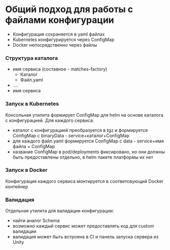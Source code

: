 # Общий подход для работы с файлами конфигурации

- Конфигурация сохраняется в yaml файлах
- Kubernetes конфигурируется через ConfigMap
- Docker непосредственно через файлы

### Структура каталога

- имя сервиса (составное - matches-factory)
    - Каталог
    - Файл.yaml
- ....
- имя сервиса

### Запуск в Kubernetes

Консольная утилита формирует ConfigMap для helm на основе каталога с конфигурацией. Для каждого сервиса:

- каталог с конфигурацией преобразуется в tgz и формируется ConfigMap с binaryData - service+каталог+ConfigMap
- для каждого файл.yaml формируется ConfigMap с datа - service+имя файла + ConfigMap
- название ConfigMap в pod/deployments фиксировано, но они должны быть предоставлены отдельно, в helm пакете платформы
  их нет

### Запуск в Docker

Конфигурация каждого сервиса монтируется в соответсвующий Docker контейнер

### Валидация

Отдельная утилита для валидации конфигурации:

- найти аналог Schema
- возможно каждый сервис может предоставлять код для custom валидации
- валидация может быть встроена в CI и панель запуска сервера из Unity
